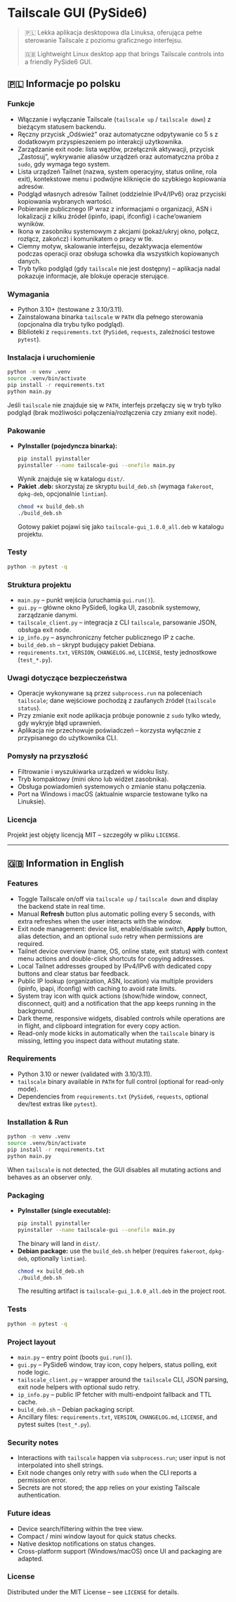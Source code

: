 # Tailscale GUI (PySide6)

> 🇵🇱 Lekka aplikacja desktopowa dla Linuksa, oferująca pełne sterowanie Tailscale z poziomu graficznego interfejsu.
>
> 🇬🇧 Lightweight Linux desktop app that brings Tailscale controls into a friendly PySide6 GUI.

## 🇵🇱 Informacje po polsku

### Funkcje
- Włączanie i wyłączanie Tailscale (`tailscale up` / `tailscale down`) z bieżącym statusem backendu.
- Ręczny przycisk „Odśwież” oraz automatyczne odpytywanie co 5 s z dodatkowym przyspieszeniem po interakcji użytkownika.
- Zarządzanie exit node: lista węzłów, przełącznik aktywacji, przycisk „Zastosuj”, wykrywanie aliasów urządzeń oraz automatyczna próba z `sudo`, gdy wymaga tego system.
- Lista urządzeń Tailnet (nazwa, system operacyjny, status online, rola exit), kontekstowe menu i podwójne kliknięcie do szybkiego kopiowania adresów.
- Podgląd własnych adresów Tailnet (oddzielnie IPv4/IPv6) oraz przyciski kopiowania wybranych wartości.
- Pobieranie publicznego IP wraz z informacjami o organizacji, ASN i lokalizacji z kilku źródeł (ipinfo, ipapi, ifconfig) i cache’owaniem wyników.
- Ikona w zasobniku systemowym z akcjami (pokaż/ukryj okno, połącz, rozłącz, zakończ) i komunikatem o pracy w tle.
- Ciemny motyw, skalowanie interfejsu, dezaktywacja elementów podczas operacji oraz obsługa schowka dla wszystkich kopiowanych danych.
- Tryb tylko podgląd (gdy `tailscale` nie jest dostępny) – aplikacja nadal pokazuje informacje, ale blokuje operacje sterujące.

### Wymagania
- Python 3.10+ (testowane z 3.10/3.11).
- Zainstalowana binarka `tailscale` w `PATH` dla pełnego sterowania (opcjonalna dla trybu tylko podgląd).
- Biblioteki z `requirements.txt` (`PySide6`, `requests`, zależności testowe `pytest`).

### Instalacja i uruchomienie
```bash
python -m venv .venv
source .venv/bin/activate
pip install -r requirements.txt
python main.py
```

Jeśli `tailscale` nie znajduje się w `PATH`, interfejs przełączy się w tryb tylko podgląd (brak możliwości połączenia/rozłączenia czy zmiany exit node).

### Pakowanie
- **PyInstaller (pojedyncza binarka):**
	```bash
	pip install pyinstaller
	pyinstaller --name tailscale-gui --onefile main.py
	```
	Wynik znajduje się w katalogu `dist/`.
- **Pakiet .deb:** skorzystaj ze skryptu `build_deb.sh` (wymaga `fakeroot`, `dpkg-deb`, opcjonalnie `lintian`).
	```bash
	chmod +x build_deb.sh
	./build_deb.sh
	```
	Gotowy pakiet pojawi się jako `tailscale-gui_1.0.0_all.deb` w katalogu projektu.

### Testy
```bash
python -m pytest -q
```

### Struktura projektu
- `main.py` – punkt wejścia (uruchamia `gui.run()`).
- `gui.py` – główne okno PySide6, logika UI, zasobnik systemowy, zarządzanie danymi.
- `tailscale_client.py` – integracja z CLI `tailscale`, parsowanie JSON, obsługa exit node.
- `ip_info.py` – asynchroniczny fetcher publicznego IP z cache.
- `build_deb.sh` – skrypt budujący pakiet Debiana.
- `requirements.txt`, `VERSION`, `CHANGELOG.md`, `LICENSE`, testy jednostkowe (`test_*.py`).

### Uwagi dotyczące bezpieczeństwa
- Operacje wykonywane są przez `subprocess.run` na poleceniach `tailscale`; dane wejściowe pochodzą z zaufanych źródeł (`tailscale status`).
- Przy zmianie exit node aplikacja próbuje ponownie z `sudo` tylko wtedy, gdy wykryje błąd uprawnień.
- Aplikacja nie przechowuje poświadczeń – korzysta wyłącznie z przypisanego do użytkownika CLI.

### Pomysły na przyszłość
- Filtrowanie i wyszukiwarka urządzeń w widoku listy.
- Tryb kompaktowy (mini okno lub widżet zasobnika).
- Obsługa powiadomień systemowych o zmianie stanu połączenia.
- Port na Windows i macOS (aktualnie wsparcie testowane tylko na Linuksie).

### Licencja
Projekt jest objęty licencją MIT – szczegóły w pliku `LICENSE`.

---

## 🇬🇧 Information in English

### Features
- Toggle Tailscale on/off via `tailscale up` / `tailscale down` and display the backend state in real time.
- Manual **Refresh** button plus automatic polling every 5 seconds, with extra refreshes when the user interacts with the window.
- Exit node management: device list, enable/disable switch, **Apply** button, alias detection, and an optional `sudo` retry when permissions are required.
- Tailnet device overview (name, OS, online state, exit status) with context menu actions and double-click shortcuts for copying addresses.
- Local Tailnet addresses grouped by IPv4/IPv6 with dedicated copy buttons and clear status bar feedback.
- Public IP lookup (organization, ASN, location) via multiple providers (ipinfo, ipapi, ifconfig) with caching to avoid rate limits.
- System tray icon with quick actions (show/hide window, connect, disconnect, quit) and a notification that the app keeps running in the background.
- Dark theme, responsive widgets, disabled controls while operations are in flight, and clipboard integration for every copy action.
- Read-only mode kicks in automatically when the `tailscale` binary is missing, letting you inspect data without mutating state.

### Requirements
- Python 3.10 or newer (validated with 3.10/3.11).
- `tailscale` binary available in `PATH` for full control (optional for read-only mode).
- Dependencies from `requirements.txt` (`PySide6`, `requests`, optional dev/test extras like `pytest`).

### Installation & Run
```bash
python -m venv .venv
source .venv/bin/activate
pip install -r requirements.txt
python main.py
```

When `tailscale` is not detected, the GUI disables all mutating actions and behaves as an observer only.

### Packaging
- **PyInstaller (single executable):**
	```bash
	pip install pyinstaller
	pyinstaller --name tailscale-gui --onefile main.py
	```
	The binary will land in `dist/`.
- **Debian package:** use the `build_deb.sh` helper (requires `fakeroot`, `dpkg-deb`, optionally `lintian`).
	```bash
	chmod +x build_deb.sh
	./build_deb.sh
	```
	The resulting artifact is `tailscale-gui_1.0.0_all.deb` in the project root.

### Tests
```bash
python -m pytest -q
```

### Project layout
- `main.py` – entry point (boots `gui.run()`).
- `gui.py` – PySide6 window, tray icon, copy helpers, status polling, exit node logic.
- `tailscale_client.py` – wrapper around the `tailscale` CLI, JSON parsing, exit node helpers with optional sudo retry.
- `ip_info.py` – public IP fetcher with multi-endpoint fallback and TTL cache.
- `build_deb.sh` – Debian packaging script.
- Ancillary files: `requirements.txt`, `VERSION`, `CHANGELOG.md`, `LICENSE`, and pytest suites (`test_*.py`).

### Security notes
- Interactions with `tailscale` happen via `subprocess.run`; user input is not interpolated into shell strings.
- Exit node changes only retry with `sudo` when the CLI reports a permission error.
- Secrets are not stored; the app relies on your existing Tailscale authentication.

### Future ideas
- Device search/filtering within the tree view.
- Compact / mini window layout for quick status checks.
- Native desktop notifications on status changes.
- Cross-platform support (Windows/macOS) once UI and packaging are adapted.

### License
Distributed under the MIT License – see `LICENSE` for details.

